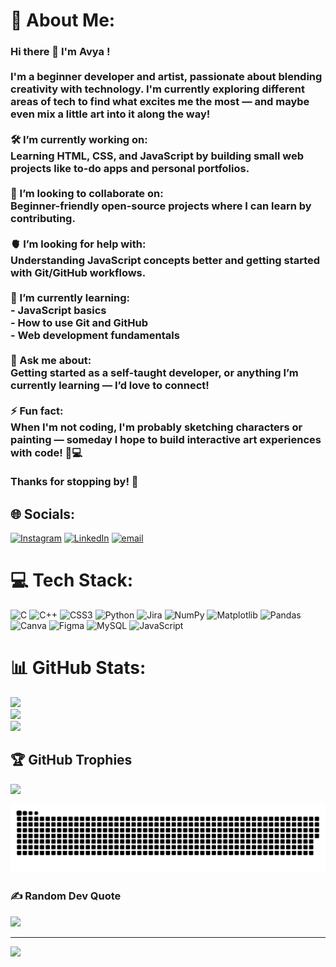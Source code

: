 # 💫 About Me:
### Hi there 👋 I'm Avya !<br><br>I'm a beginner developer and artist, passionate about blending creativity with technology. I'm currently exploring different areas of tech to find what excites me the most — and maybe even mix a little art into it along the way!<br><br>🛠 I’m currently working on:  <br>Learning HTML, CSS, and JavaScript by building small web projects like to-do apps and personal portfolios.<br><br>🧸 I’m looking to collaborate on:  <br>Beginner-friendly open-source projects where I can learn by contributing.<br><br>🫀 I’m looking for help with:  <br>Understanding JavaScript concepts better and getting started with Git/GitHub workflows.<br><br>🌱 I’m currently learning:  <br>- JavaScript basics  <br>- How to use Git and GitHub  <br>- Web development fundamentals  <br><br>💬 Ask me about:  <br>Getting started as a self-taught developer, or anything I’m currently learning — I’d love to connect!<br><br>⚡ Fun fact:  <br>When I'm not coding, I'm probably sketching characters or painting — someday I hope to build interactive art experiences with code! 🎨💻<br><br>Thanks for stopping by! 🚀<br>


## 🌐 Socials:
[![Instagram](https://img.shields.io/badge/Instagram-%23E4405F.svg?logo=Instagram&logoColor=white)](https://instagram.com/axtrumx) [![LinkedIn](https://img.shields.io/badge/LinkedIn-%230077B5.svg?logo=linkedin&logoColor=white)](https://www.linkedin.com/in/avyasharma/) [![email](https://img.shields.io/badge/Email-D14836?logo=gmail&logoColor=white)](mailto:sharma.avya04@gmail.com) 

# 💻 Tech Stack:
![C](https://img.shields.io/badge/c-%2300599C.svg?style=for-the-badge&logo=c&logoColor=white) ![C++](https://img.shields.io/badge/c++-%2300599C.svg?style=for-the-badge&logo=c%2B%2B&logoColor=white) ![CSS3](https://img.shields.io/badge/css3-%231572B6.svg?style=for-the-badge&logo=css3&logoColor=white) ![Python](https://img.shields.io/badge/python-3670A0?style=for-the-badge&logo=python&logoColor=ffdd54) ![Jira](https://img.shields.io/badge/jira-%230A0FFF.svg?style=for-the-badge&logo=jira&logoColor=white) ![NumPy](https://img.shields.io/badge/numpy-%23013243.svg?style=for-the-badge&logo=numpy&logoColor=white) ![Matplotlib](https://img.shields.io/badge/Matplotlib-%23ffffff.svg?style=for-the-badge&logo=Matplotlib&logoColor=black) ![Pandas](https://img.shields.io/badge/pandas-%23150458.svg?style=for-the-badge&logo=pandas&logoColor=white) ![Canva](https://img.shields.io/badge/Canva-%2300C4CC.svg?style=for-the-badge&logo=Canva&logoColor=white) ![Figma](https://img.shields.io/badge/figma-%23F24E1E.svg?style=for-the-badge&logo=figma&logoColor=white) ![MySQL](https://img.shields.io/badge/mysql-4479A1.svg?style=for-the-badge&logo=mysql&logoColor=white) ![JavaScript](https://img.shields.io/badge/javascript-%23323330.svg?style=for-the-badge&logo=javascript&logoColor=%23F7DF1E)
# 📊 GitHub Stats:
![](https://github-readme-stats.vercel.app/api?username=WhyAvya&theme=rose_pine&hide_border=false&include_all_commits=true&count_private=true)<br/>
![](https://nirzak-streak-stats.vercel.app/?user=WhyAvya&theme=rose_pine&hide_border=false)<br/>
![](https://github-readme-stats.vercel.app/api/top-langs/?username=WhyAvya&theme=rose_pine&hide_border=false&include_all_commits=true&count_private=true&layout=compact)

## 🏆 GitHub Trophies
![](https://github-profile-trophy.vercel.app/?username=WhyAvya&theme=catppuccin_mocha&no-frame=false&no-bg=true&margin-w=4)




![snake gif](https://github.com/WhyAvya/WhyAvya/blob/output/github-snake-dark.svg)

### ✍️ Random Dev Quote
![](https://quotes-github-readme.vercel.app/api?type=horizontal&theme=dark)

---
[![](https://visitcount.itsvg.in/api?id=WhyAvya&icon=4&color=0)](https://visitcount.itsvg.in)
